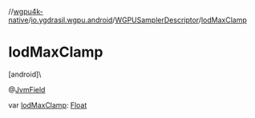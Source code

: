 //[wgpu4k-native](../../../index.md)/[io.ygdrasil.wgpu.android](../index.md)/[WGPUSamplerDescriptor](index.md)/[lodMaxClamp](lod-max-clamp.md)

# lodMaxClamp

[android]\

@[JvmField](https://kotlinlang.org/api/core/kotlin-stdlib/kotlin.jvm/-jvm-field/index.html)

var [lodMaxClamp](lod-max-clamp.md): [Float](https://kotlinlang.org/api/core/kotlin-stdlib/kotlin/-float/index.html)